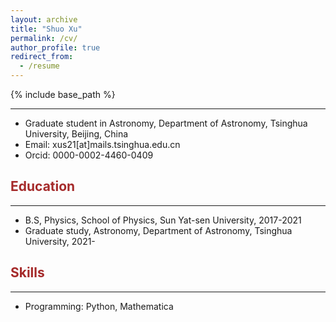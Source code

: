 ```yaml
---
layout: archive
title: "Shuo Xu"
permalink: /cv/
author_profile: true
redirect_from:
  - /resume
---
```


{% include base_path %}

-----------------------------------
* Graduate student in Astronomy, Department of Astronomy, Tsinghua University, Beijing, China
* Email: xus21[at]mails.tsinghua.edu.cn
* Orcid: 0000-0002-4460-0409


## <span style="color:brown">Education</span>
-----------------------------------------
* B.S, Physics, School of Physics, Sun Yat-sen University, 2017-2021
* Graduate study, Astronomy, Department of Astronomy, Tsinghua University, 2021-
  
## <span style="color:brown">Skills</span>
----------------------------------------
* Programming: Python, Mathematica

 
  

